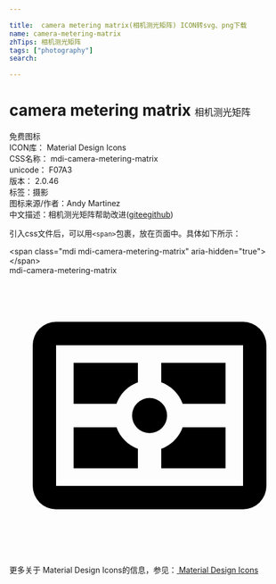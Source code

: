 ```yaml
---

title:  camera metering matrix(相机测光矩阵) ICON转svg、png下载
name: camera-metering-matrix
zhTips: 相机测光矩阵
tags: ["photography"]
search: 

---
```


# camera metering matrix  <small style="font-size: 60%;font-weight: 100">相机测光矩阵</small>


<div class="detail-page">
<p>
<span><span class="badge-success badge">免费图标</span> </span>
<br/>
<span>
ICON库：
<span class="badge-secondary badge">Material Design Icons</span> 
</span>
<br/>
<span>
CSS名称：
<span class="badge-secondary badge">mdi-camera-metering-matrix</span> 
</span>
<br/>
<span>
unicode：
<span class="badge-secondary badge">F07A3</span> 
<copy-btn content='F07A3' btn-title=""></copy-btn>
<copy-btn :content='String.fromCodePoint(parseInt("F07A3", 16))' btn-title="复制U"></copy-btn>
</span>
<br/>
<span>
版本：
<span class="badge-secondary badge">2.0.46</span> 
</span><br/><span>标签：<span class="badge-light badge"><router-link to="/tags/photography.html">摄影</router-link></span></span>
<br/>
<span>图标来源/作者：<span class="badge-light badge">Andy Martinez</span></span> 
<br/>
<span class="zh-detail">中文描述：<span class="badge-primary badge">相机测光矩阵</span><span class="help-link"><span>帮助改进</span>(<a href="https://gitee.com/liuwave/icon-helper/edit/master/json/material/camera-metering-matrix.json" target="_blank" rel="noopener noreferrer">gitee</a><a href="https://github.com/liuwave/icon-helper/edit/master/json/material/camera-metering-matrix.json" target="_blank" rel="noopener noreferrer">github</a></span>)</span><br/>
</p>
</div>
<div class="alert alert-dark">
  <i class="mdi mdi-camera-metering-matrix mdi-48px"></i>
  <i class="mdi mdi-camera-metering-matrix mdi-36px"></i>
  <i class="mdi mdi-camera-metering-matrix mdi-24px"></i>
  <i class="mdi mdi-camera-metering-matrix mdi-18px"></i>
</div>
<div>
  <p>引入css文件后，可以用<code>&lt;span&gt;</code>包裹，放在页面中。具体如下所示：    
  </p>
  <div class="alert alert-primary" style="font-size: 14px">
    &lt;span class="mdi mdi-camera-metering-matrix" aria-hidden="true"&gt;&lt;/span&gt;
    <copy-btn content='<span class="mdi mdi-camera-metering-matrix" aria-hidden="true"></span>'></copy-btn>
  </div>
  <div class="alert alert-secondary">
    <i class="mdi mdi-camera-metering-matrix"
    style="font-size: 24px"
    aria-hidden="true"></i> mdi-camera-metering-matrix
    <copy-btn content="mdi-camera-metering-matrix" btn-title="复制图标名称"></copy-btn>
  </div>
</div>
<div id="svg" class="svg-wrap">
<svg xmlns="http://www.w3.org/2000/svg" viewBox="0 0 24 24"><path d="M4,4H20A2,2 0 0,1 22,6V18A2,2 0 0,1 20,20H4A2,2 0 0,1 2,18V6A2,2 0 0,1 4,4M4,6V18H20V6H4M5.5,7.5H11V9.17C10.15,9.47 9.47,10.15 9.17,11H5.5V7.5M18.5,7.5V11H14.83C14.53,10.15 13.85,9.47 13,9.17V7.5H18.5M18.5,16.5H13V14.83C13.85,14.53 14.53,13.85 14.83,13H18.5V16.5M5.5,16.5V13H9.17C9.47,13.85 10.15,14.53 11,14.83V16.5H5.5M12,10.5A1.5,1.5 0 0,1 13.5,12A1.5,1.5 0 0,1 12,13.5A1.5,1.5 0 0,1 10.5,12A1.5,1.5 0 0,1 12,10.5Z" /></svg>
</div>
<detail full-name='mdi-camera-metering-matrix'></detail>
    
<div><p>更多关于 Material Design Icons的信息，参见：<a target="_blank" href="https://iconhelper.cn/material.html"> Material Design Icons</a>
</p></div>
